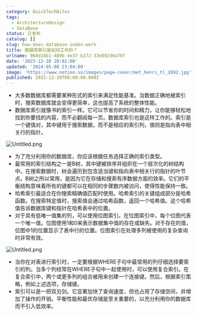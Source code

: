```yaml
---
category: QuickTechBites
tags:
  - ArchitectureDesign
  - DataBase
status: 已发布
catalog: []
slug: how-does-database-index-work
title: 数据库索引是如何工作的？
urlname: 068d18b1-489b-4e37-b172-33e892d6a70f
date: '2023-12-10 20:02:00'
updated: '2024-05-08 23:04:00'
image: 'https://www.notion.so/images/page-cover/met_henri_tl_1892.jpg'
published: 2022-12-10T08:00:00.000Z
---
```

- 大多数数据库都需要某种形式的索引来满足性能基准。当数据正确地被索引时，搜索数据库就会变得更简单，这也提高了系统的整体性能。
- 数据库索引就像书的索引一样。它可以节省你的时间和精力，让你能够轻松地找到你要找的内容，而不必翻阅每一页。数据库索引也是这样工作的。索引是一个键值对，其中键用于搜索数据，而不是相应的索引列，值则是指向表中相关行的指针。

![Untitled.png](https://prod-files-secure.s3.us-west-2.amazonaws.com/5d24fe63-e567-4804-86f9-9fdc62e13082/3e87f042-644d-48ab-9a58-227f3d930d71/Untitled.png?X-Amz-Algorithm=AWS4-HMAC-SHA256&X-Amz-Content-Sha256=UNSIGNED-PAYLOAD&X-Amz-Credential=ASIAZI2LB466TPU66XE5%2F20250409%2Fus-west-2%2Fs3%2Faws4_request&X-Amz-Date=20250409T213320Z&X-Amz-Expires=3600&X-Amz-Security-Token=IQoJb3JpZ2luX2VjEB0aCXVzLXdlc3QtMiJIMEYCIQDqwHZdfW%2BzZS4ZIoFY%2FbQ%2Bsi6LNa2I7mrf7y5s%2F%2BcZigIhALNo3yM2RF5lGexc0cMTmcOSgd1e%2BoTq1AE6MLUAWx3HKogECJb%2F%2F%2F%2F%2F%2F%2F%2F%2F%2FwEQABoMNjM3NDIzMTgzODA1Igx9chn%2F0xJLRIqC9Okq3AOHWyB3k6E1ps0Lu%2FJ9n4uySqFanT238oXGNwliHdGS04ro8yHwVqQld%2FRCtidOHI7BVqOXMKNuLDr450b0Hkrdw8%2FXIrt3xENm%2FZ8SOraOOv%2B3qjrTtfkpnAN%2FTNwWXIDQuG4nPMUT8TDOqtIdNOFX472KBFfUslx7cSGce%2FUFyg4Dl9954k35McPs2geFbsyn12oKRyE7%2FoHuonyhutzDY0y4if%2ByAVh%2Bt1GOzO2Zq8iYjt7jVirithwuIad28UjRszXzRwQWcmZmN7Mu%2FdL5D2g75c33xjy95OxB%2BrrIiB67SNimxFwHldiL8%2BwZ%2BnZlwu%2FgaeL%2F0mAQZDXMPYdYGOsLaxpCBMJx%2FbEPQ1yZPBLrxqywAE1m6nW1KJ1M3TpT%2FzOMjP99466KhWj5JHC8adV4hAg0trs4zovSbaDZBJ7pe0rAhk%2BoKgmidQ7srihXhSW2USo0BuYtmCNGH6QQ8NB57FGUdwBXNVisNAGqHZn%2BZHctgCIz9imGPiUUKVLEPr%2BtbzJIU82jZkiYD3ZN9w%2BrKelJw%2FCpsIRCM4HXIGKwsrv9AvCvXyvzA9otjjtN7hITPqm8fVU40kJ7RbZ3UgL%2FBvcBaY3az1qn4RtJ5J0evhflVcXB6J6v8TCpx9u%2FBjqkAaBwKYZb%2BsTUsqFG584%2B9Iih8ULoeBiWilSHgXVyrqUfsn8esyu6ZaxCT9olzzgZT37TD1LVnpO%2F7pVLGKdyf1xVClNxk7qXcj6XI5JK6qflPRnJHlUwjspDuhbHirWS1emJZFSc9QKBTgbX%2BSrAezlw5ke%2B5xz5W40ySsPL4n7Mq6R1WXWj9MDz8JDe3wQscOB5ADVbS7aLxdC2H6ox3feRmOMy&X-Amz-Signature=e3603dbf3b099caad8a315742159df6a372d9496a5f3311b0a3fc34336d623cd&X-Amz-SignedHeaders=host&x-id=GetObject)

- 为了充分利用你的数据库，你应该根据任务选择正确的索引类型。
- 最常用的索引结构之一是B树，其中键被排序并组织在一个层次化的树结构中。在搜索数据时，树会遍历到包含适当键和指向表中相关行的指针的叶节点。B树之所以常用，是因为它在存储和搜索有序数据方面的效率。它们的平衡结构意味着所有的键都可以在相同的步骤数内被访问，使得性能保持一致。
- 哈希索引最适合在你搜索精确值匹配时使用。哈希索引的关键组成部分是哈希函数。在搜索特定值时，搜索值会通过哈希函数，返回一个哈希值。这个哈希值告诉数据库键和指针在哈希表中的位置。
- 对于具有低唯一值集的列，可以使用位图索引。在位图索引中，每个位图代表一个唯一值。位图使用1和0来表示数据集中值的存在或缺失。对于存在的值，位图中1的位置显示了表中行的位置。位图索引在处理多列被使用的复杂查询时非常有效。

![Untitled.png](https://prod-files-secure.s3.us-west-2.amazonaws.com/5d24fe63-e567-4804-86f9-9fdc62e13082/25e88b4a-737d-484e-85cc-b7fe2444aa3c/Untitled.png?X-Amz-Algorithm=AWS4-HMAC-SHA256&X-Amz-Content-Sha256=UNSIGNED-PAYLOAD&X-Amz-Credential=ASIAZI2LB466TPU66XE5%2F20250409%2Fus-west-2%2Fs3%2Faws4_request&X-Amz-Date=20250409T213320Z&X-Amz-Expires=3600&X-Amz-Security-Token=IQoJb3JpZ2luX2VjEB0aCXVzLXdlc3QtMiJIMEYCIQDqwHZdfW%2BzZS4ZIoFY%2FbQ%2Bsi6LNa2I7mrf7y5s%2F%2BcZigIhALNo3yM2RF5lGexc0cMTmcOSgd1e%2BoTq1AE6MLUAWx3HKogECJb%2F%2F%2F%2F%2F%2F%2F%2F%2F%2FwEQABoMNjM3NDIzMTgzODA1Igx9chn%2F0xJLRIqC9Okq3AOHWyB3k6E1ps0Lu%2FJ9n4uySqFanT238oXGNwliHdGS04ro8yHwVqQld%2FRCtidOHI7BVqOXMKNuLDr450b0Hkrdw8%2FXIrt3xENm%2FZ8SOraOOv%2B3qjrTtfkpnAN%2FTNwWXIDQuG4nPMUT8TDOqtIdNOFX472KBFfUslx7cSGce%2FUFyg4Dl9954k35McPs2geFbsyn12oKRyE7%2FoHuonyhutzDY0y4if%2ByAVh%2Bt1GOzO2Zq8iYjt7jVirithwuIad28UjRszXzRwQWcmZmN7Mu%2FdL5D2g75c33xjy95OxB%2BrrIiB67SNimxFwHldiL8%2BwZ%2BnZlwu%2FgaeL%2F0mAQZDXMPYdYGOsLaxpCBMJx%2FbEPQ1yZPBLrxqywAE1m6nW1KJ1M3TpT%2FzOMjP99466KhWj5JHC8adV4hAg0trs4zovSbaDZBJ7pe0rAhk%2BoKgmidQ7srihXhSW2USo0BuYtmCNGH6QQ8NB57FGUdwBXNVisNAGqHZn%2BZHctgCIz9imGPiUUKVLEPr%2BtbzJIU82jZkiYD3ZN9w%2BrKelJw%2FCpsIRCM4HXIGKwsrv9AvCvXyvzA9otjjtN7hITPqm8fVU40kJ7RbZ3UgL%2FBvcBaY3az1qn4RtJ5J0evhflVcXB6J6v8TCpx9u%2FBjqkAaBwKYZb%2BsTUsqFG584%2B9Iih8ULoeBiWilSHgXVyrqUfsn8esyu6ZaxCT9olzzgZT37TD1LVnpO%2F7pVLGKdyf1xVClNxk7qXcj6XI5JK6qflPRnJHlUwjspDuhbHirWS1emJZFSc9QKBTgbX%2BSrAezlw5ke%2B5xz5W40ySsPL4n7Mq6R1WXWj9MDz8JDe3wQscOB5ADVbS7aLxdC2H6ox3feRmOMy&X-Amz-Signature=201019a68db64bacf819213d59574d5328356fecb9b8f2a6e448be6b789f4e2f&X-Amz-SignedHeaders=host&x-id=GetObject)

- 当你在对表进行索引时，一定要根据WHERE子句中最常用的列仔细选择要索引的列。当多个列经常在WHERE子句中一起使用时，可以使用复合索引。在复合索引中，两个或更多列的组合被用来创建一个连接键。然后，根据索引策略，例如上述选项，存储键。
- 索引可以是一把双刃剑。它显著加快了查询速度，但也占用了存储空间，并增加了操作的开销。平衡性能和最优存储是至关重要的，以充分利用你的数据库而不引入低效率。
